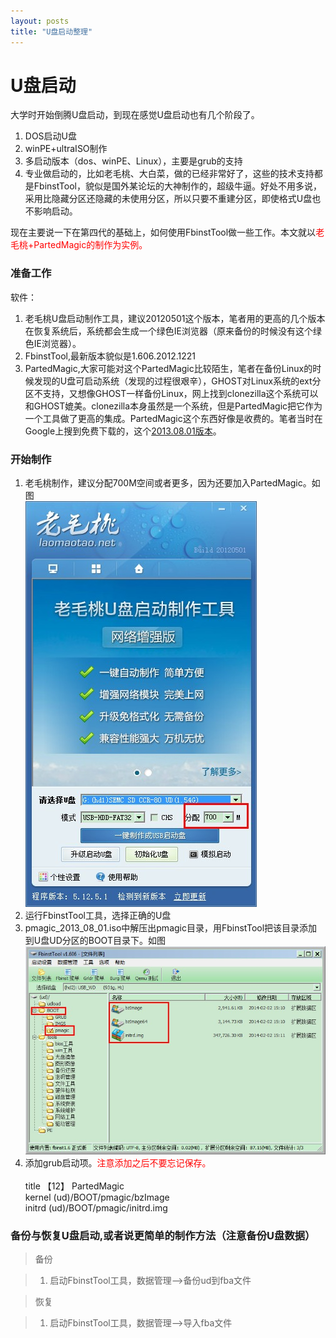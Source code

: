 ```yaml
---
layout: posts
title: "U盘启动整理"
---
```


# U盘启动
大学时开始倒腾U盘启动，到现在感觉U盘启动也有几个阶段了。

1. DOS启动U盘
2. winPE+ultraISO制作
3. 多启动版本（dos、winPE、Linux），主要是grub的支持
4. 专业做启动的，比如老毛桃、大白菜，做的已经非常好了，这些的技术支持都是FbinstTool，貌似是国外某论坛的大神制作的，超级牛逼。好处不用多说，采用比隐藏分区还隐藏的未使用分区，所以只要不重建分区，即使格式U盘也不影响启动。

现在主要说一下在第四代的基础上，如何使用FbinstTool做一些工作。本文就以<font color="red">老毛桃+PartedMagic的制作为实例。</font>

### 准备工作
软件：

1. 老毛桃U盘启动制作工具，建议20120501这个版本，笔者用的更高的几个版本在恢复系统后，系统都会生成一个绿色IE浏览器（原来备份的时候没有这个绿色IE浏览器）。
2. FbinstTool,最新版本貌似是1.606.2012.1221
3. PartedMagic,大家可能对这个PartedMagic比较陌生，笔者在备份Linux的时候发现的U盘可启动系统（发现的过程很艰辛），GHOST对Linux系统的ext分区不支持，又想像GHOST一样备份Linux，网上找到clonezilla这个系统可以和GHOST媲美。clonezilla本身虽然是一个系统，但是PartedMagic把它作为一个工具做了更高的集成。PartedMagic这个东西好像是收费的。笔者当时在Google上搜到免费下载的，这个[2013.08.01版本](http://www.majorgeeks.com/mg/getmirror/parted_magic,1.html)。

### 开始制作

1. 老毛桃制作，建议分配700M空间或者更多，因为还要加入PartedMagic。如图<br>![老毛桃](/images/U盘启动/老毛桃.jpg)
2. 运行FbinstTool工具，选择正确的U盘
3. pmagic_2013_08_01.iso中解压出pmagic目录，用FbinstTool把该目录添加到U盘UD分区的BOOT目录下。如图<br>![老毛桃](/images/U盘启动/大神工具.jpg)
4. 添加grub启动项。<font color="red">注意添加之后不要忘记保存。</font><br><br>
title 【12】 PartedMagic<br>
kernel (ud)/BOOT/pmagic/bzImage<br>
initrd (ud)/BOOT/pmagic/initrd.img<br>

### 备份与恢复U盘启动,或者说更简单的制作方法（注意备份U盘数据）
>备份

>1. 启动FbinstTool工具，数据管理-->备份ud到fba文件

>恢复

>1. 启动FbinstTool工具，数据管理-->导入fba文件